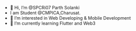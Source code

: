 - 👋 Hi, I’m @SPCRi07 Parth Solanki 
- I am Student @CMPICA,Charusat.
- 👀 I’m interested in Web Developing & Mobile Development
- 🌱 I’m currently learning Flutter and Web3

<!---
SPCRi07/SPCRi07 is a ✨ special ✨ repository because its `README.md` (this file) appears on your GitHub profile.
You can click the Preview link to take a look at your changes.
--->
